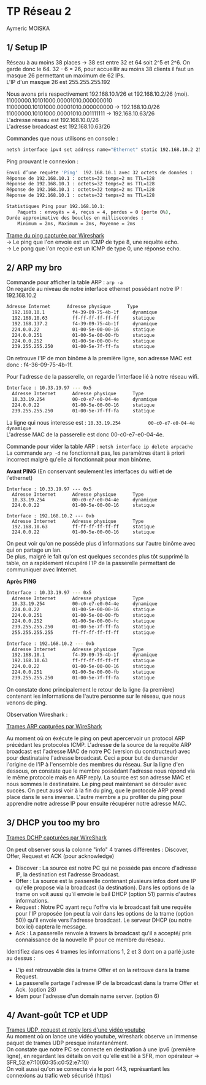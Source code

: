 # TP Réseau 2
Aymeric MOISKA

## 1/ Setup IP

Réseau à au moins 38 places -> 38 est entre 32 et 64 soit 2^5 et 2^6. On garde donc le 64. 
32 - 6 = 26, pour accueillir au moins 38 clients il faut un masque 26 permettant un maximum de 62 IPs.  
L'IP d'un masque 26 est 255.255.255.192  

Nous avons pris respectivement 192.168.10.1/26 et 192.168.10.2/26 (moi).  
11000000.10101000.00001010.000000010   
11000000.10101000.00001010.000000000 -> 192.168.10.0/26   
11000000.10101000.00001010.001111111 -> 192.168.10.63/26  
L'adresse réseau est 192.168.10.0/26  
L'adresse broadcast est 192.168.10.63/26  

Commandes que nous utilisons en console :
```bash
netsh interface ipv4 set address name="Ethernet" static 192.168.10.2 255.255.255.192 192.168.10.63
```

Ping prouvant le connexion :
```bash
Envoi d’une requête 'Ping'  192.168.10.1 avec 32 octets de données :
Réponse de 192.168.10.1 : octets=32 temps=2 ms TTL=128
Réponse de 192.168.10.1 : octets=32 temps=2 ms TTL=128
Réponse de 192.168.10.1 : octets=32 temps=2 ms TTL=128
Réponse de 192.168.10.1 : octets=32 temps=2 ms TTL=128

Statistiques Ping pour 192.168.10.1:
    Paquets : envoyés = 4, reçus = 4, perdus = 0 (perte 0%),
Durée approximative des boucles en millisecondes :
    Minimum = 2ms, Maximum = 2ms, Moyenne = 2ms
```

[Trame du ping capturée par Wireshark](wireshark/ping1.pcapng)  
-> Le ping que l'on envoie est un ICMP de type 8, une requête echo.  
-> Le pong que l'on reçoie est un ICMP de type 0, une réponse echo.  


## 2/ ARP my bro  

Commande pour afficher la table ARP : `arp -a`  
On regarde au niveau de notre interface ethernet possédant notre IP : 192.168.10.2

```bash
Adresse Internet      Adresse physique      Type
  192.168.10.1          f4-39-09-75-4b-1f     dynamique
  192.168.10.63         ff-ff-ff-ff-ff-ff     statique
  192.168.137.2         f4-39-09-75-4b-1f     dynamique
  224.0.0.22            01-00-5e-00-00-16     statique
  224.0.0.251           01-00-5e-00-00-fb     statique
  224.0.0.252           01-00-5e-00-00-fc     statique
  239.255.255.250       01-00-5e-7f-ff-fa     statique
```

On retrouve l'IP de mon binôme à la première ligne, son adresse MAC est donc : f4-36-09-75-4b-1f.  

Pour l'adresse de la passerelle, on regarde l'interface lié à notre réseau wifi.

```bash 
Interface : 10.33.19.97 --- 0x5
  Adresse Internet      Adresse physique      Type
  10.33.19.254          00-c0-e7-e0-04-4e     dynamique
  224.0.0.22            01-00-5e-00-00-16     statique
  239.255.255.250       01-00-5e-7f-ff-fa     statique
```
La ligne qui nous interesse est : `10.33.19.254          00-c0-e7-e0-04-4e     dynamique`  
L'adresse MAC de la passerelle est donc 00-c0-e7-e0-04-4e.

Commande pour vider la table ARP : `netsh interface ip delete arpcache`  
La commande `arp -d` ne fonctionnait pas, les paramètres étant à priori incorrect malgrè qu'elle ai fonctionnait pour mon binôme.

**Avant PING** (En conservant seulement les interfaces du wifi et de l'ethernet)

```
Interface : 10.33.19.97 --- 0x5
  Adresse Internet      Adresse physique      Type
  10.33.19.254          00-c0-e7-e0-04-4e     dynamique
  224.0.0.22            01-00-5e-00-00-16     statique

Interface : 192.168.10.2 --- 0xb
  Adresse Internet      Adresse physique      Type
  192.168.10.63         ff-ff-ff-ff-ff-ff     statique
  224.0.0.22            01-00-5e-00-00-16     statique

```  
On peut voir qu'on ne possède plus d'informations sur l'autre binôme avec qui on partage un lan.   
De plus, malgré le fait qu'on est quelques secondes plus tôt supprimé la table, on a rapidement récupéré l'IP de la passerelle permettant de communiquer avec Internet.

**Après PING**

```bash
Interface : 10.33.19.97 --- 0x5
  Adresse Internet      Adresse physique      Type
  10.33.19.254          00-c0-e7-e0-04-4e     dynamique
  224.0.0.22            01-00-5e-00-00-16     statique
  224.0.0.251           01-00-5e-00-00-fb     statique
  224.0.0.252           01-00-5e-00-00-fc     statique
  239.255.255.250       01-00-5e-7f-ff-fa     statique
  255.255.255.255       ff-ff-ff-ff-ff-ff     statique

Interface : 192.168.10.2 --- 0xb
  Adresse Internet      Adresse physique      Type
  192.168.10.1          f4-39-09-75-4b-1f     dynamique
  192.168.10.63         ff-ff-ff-ff-ff-ff     statique
  224.0.0.22            01-00-5e-00-00-16     statique
  224.0.0.251           01-00-5e-00-00-fb     statique
  239.255.255.250       01-00-5e-7f-ff-fa     statique
```

On constate donc principalement le retour de la ligne (la première) contenant les informations de l'autre personne sur le réseau, que nous venons de ping.  

Observation Wireshark : 

[Trames ARP capturées par WireShark](wireshark/preuveARP2.pcapng)

Au moment où on éxécute le ping on peut apercervoir un protocol ARP précédant les protocoles ICMP. L'adresse de la source de la requête ARP broadcast est l'adresse MAC de notre PC (version du constructeur) avec pour destinataire l'adresse broadcast. Ceci a pour but de demander l'origine de l'IP à l'ensemble des membres du réseau. Sur la ligne d'en dessous, on constate que le membre possédant l'adresse nous répond via le même protocole mais en ARP reply. La source est son adresse MAC et nous sommes le destinataire. 
Le ping peut maintenant se dérouler avec succès.
On peut aussi voir à la fin du ping, que le protocole ARP prend place dans le sens inverse. L'autre membre a pu profiter du ping pour apprendre notre adresse IP pour ensuite récupérer notre adresse MAC.

## 3/ DHCP you too my bro

[Trames DCHP capturées par WireShark](wireshark/dhcp.pcapng)  

On peut observer sous la colonne "info" 4 trames différentes : Discover, Offer, Request et ACK (pour acknowledge)
- Discover : La source est notre PC qui ne possède pas encore d'adresse IP, la destination est l'adresse Broadcast.
- Offer : La source est la passerelle contenant plusieurs infos dont une IP qu'elle propose via la broadcast (la destination). Dans les options de la trame on voit aussi qu'il envoie le bail DHCP (option 51) parmis d'autres informations.
- Request : Notre PC ayant reçu l'offre via le broadcast fait une requête pour l'IP proposée (on peut la voir dans les options de la trame (option 50)) qu'il envoie vers l'adresse broadcast. Le serveur DHCP (ou notre box ici) captera le message. 
- Ack : La passerelle renvoie à travers la broadcast qu'il a accepté/ pris connaissance de la nouvelle IP pour ce membre du réseau. 

Identifiez dans ces 4 trames les informations 1, 2 et 3 dont on a parlé juste au dessus :
- L'ip est retrouvable dès la trame Offer et on la retrouve dans la trame Request.
- La passerelle partage l'adresse IP de la broadcast dans la trame Offer et Ack. (option 28)
- Idem pour l'adresse d'un domain name server. (option 6)

## 4/ Avant-goût TCP et UDP

[Trames UDP, request et reply lors d'une vidéo youtube](wireshark/ytb.pcapng)  
Au moment où on lance une vidéo youtube, wireshark observe un immense paquet de trames UDP presque instantanément.   
On constate que notre PC se connecte en destination à une ipv6 (première ligne), en regardant les détails on voit qu'elle est lié à SFR, mon opérateur -> SFR_52:e7:10(60:35:c0:52:e7:10)  
On voit aussi qu'on se connecte via le port 443, représantant les connexions au trafic web sécurisé (https)